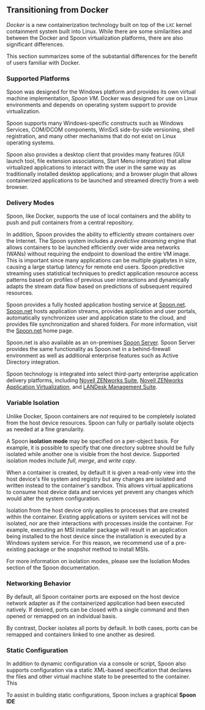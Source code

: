 ## Transitioning from Docker

*Docker* is a new containerization technology built on top of the `LXC` kernel containment system built into Linux. While there are some similarities
and between the Docker and Spoon virtualization platforms, there are also significant differences.

This section summarizes some of the substantial differences for the benefit of users familiar with Docker.

### Supported Platforms

Spoon was designed for the Windows platform and provides its own virtual machine implementation, *Spoon VM*. Docker was designed for use on
Linux environments and depends on operating system support to provide virtualization.

Spoon supports many Windows-specific constructs such as Windows Services, COM/DCOM components, WinSxS side-by-side versioning, shell
registration, and many other mechanisms that do not exist on Linux operating systems.

Spoon also provides a desktop client that provides many features (GUI launch tool, file extension associations, Start Menu integration)
that allow virtualized applications to interact with the user in the same way as traditionally installed desktop applications; and
a browser plugin that allows containerized applications to be launched and streamed directly from a web browser.

### Delivery Modes

Spoon, like Docker, supports the use of local containers and the ability to push and pull containers from a central
repository.

In addition, Spoon provides the ability to efficiently *stream* containers over the Internet. The Spoon system includes
a *predictive streaming* engine that allows containers to be launched efficiently over wide area networks (WANs) without
requiring the endpoint to download the entire VM image. This is important since many applications can be multiple gigabytes
in size, causing a large startup latency for remote end users. Spoon predictive streaming uses statistical techniques to predict
application resource access patterns based on profiles of previous user interactions and dynamically adapts the stream
data flow based on predictions of subsequent required resources.

Spoon provides a fully hosted application hosting service at [Spoon.net](http://spoon.net). [Spoon.net](http://spoon.net)
hosts application streams, provides application and user portals, automatically synchronizes user and application state to the
cloud, and provides file synchronization and shared folders. For more information, visit the [Spoon.net](http://spoon.net)
home page.

Spoon.net is also available as an on-premises [Spoon Server](http://spoon.net/server). Spoon Server provides the same
functionality as Spoon.net in a behind-firewall environment as well as additional enterprise features such as Active
Directory integration.

Spoon technology is integrated into select third-party enterprise application delivery platforms, including [Novell ZENworks
Suite](https://www.novell.com/products/zenworks/zenworks-suite/), [Novell ZENworks Application Virtualization](http://novell.com/zav),
and [LANDesk Management Suite](http://landesk.com).

### Variable Isolation

Unlike Docker, Spoon containers are *not* required to be completely isolated from the host device resources. Spoon can fully or
partially isolate objects as needed at a fine granularity.

A Spoon **isolation mode** may be specified on a per-object basis. For example, it is possible to specify that one directory
subtree should be fully isolated while another one is visible from the host device. Supported isolation modes include *full*,
*merge*, and *write copy*.

When a container is created, by default it is given a read-only view into the host device's file system and registry but any
changes are isolated and written instead to the container's sandbox. This allows virtual applications to consume host device
data and services yet prevent any changes which would alter the system configuration. 

Isolation from the host device only applies to processes that are created within the container. Existing applications or
system services will not be isolated, nor are their interactions with processes inside the container. For example, executing an
MSI installer package will result in an application being installed to the host device since the installation is
executed by a Windows system service. For this reason, we recommend use of a pre-existing package or the *snapshot* method
to install MSIs.

For more information on isolation modes, please see the Isolation Modes section of the Spoon documentation.

### Networking Behavior

By default, all Spoon container ports are exposed on the host device network adapter as if the containerized application had
been executed natively. If desired, ports can be closed with a single command and then opened
or remapped on an individual basis.

By contrast, Docker isolates all ports by default. In both cases, ports can be remapped and containers linked to
one another as desired.

### Static Configuration

In addition to dynamic configuration via a console or script, Spoon also supports configuration via a static XML-based
specification that declares the files and other virtual machine state to be presented to the container. This 

To assist in building static configurations, Spoon inclues a graphical **Spoon IDE**
